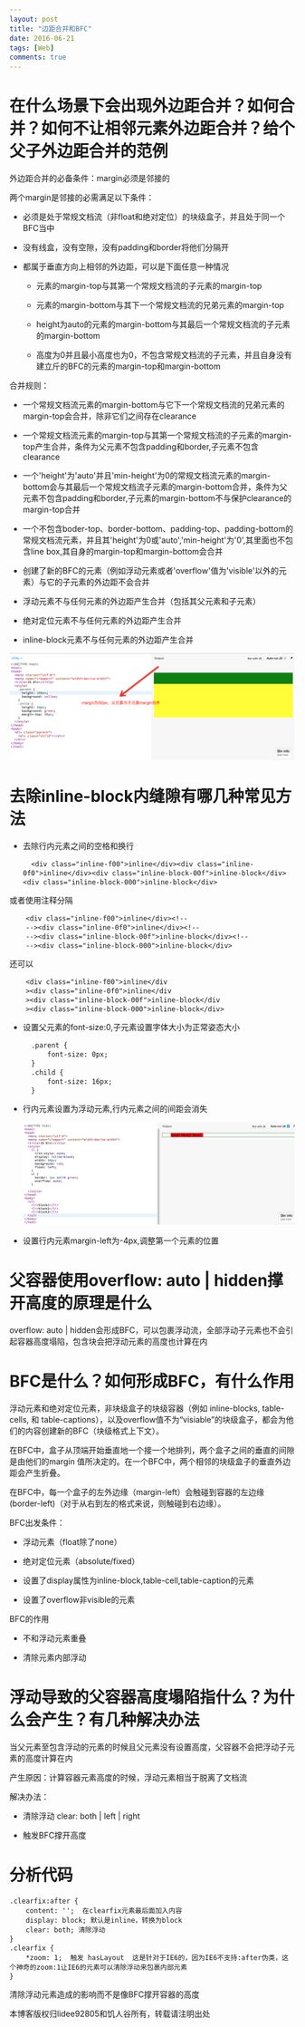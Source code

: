 ```yaml
---
layout: post
title: "边距合并和BFC"
date: 2016-06-21
tags: [Web]
comments: true
---
```


# 在什么场景下会出现外边距合并？如何合并？如何不让相邻元素外边距合并？给个父子外边距合并的范例

外边距合并的必备条件：margin必须是邻接的

两个margin是邻接的必需满足以下条件：

* 必须是处于常规文档流（非float和绝对定位）的块级盒子，并且处于同一个BFC当中

* 没有线盒，没有空隙，没有padding和border将他们分隔开

* 都属于垂直方向上相邻的外边距，可以是下面任意一种情况

	* 元素的margin-top与其第一个常规文档流的子元素的margin-top

	* 元素的margin-bottom与其下一个常规文档流的兄弟元素的margin-top

	* height为auto的元素的margin-bottom与其最后一个常规文档流的子元素的margin-bottom

	* 高度为0并且最小高度也为0，不包含常规文档流的子元素，并且自身没有建立斤的BFC的元素的margin-top和margin-bottom

合并规则：

* 一个常规文档流元素的margin-bottom与它下一个常规文档流的兄弟元素的margin-top会合并，除非它们之间存在clearance

* 一个常规文档流元素的margin-top与其第一个常规文档流的子元素的margin-top产生合并，条件为父元素不包含padding和border,子元素不包含clearance

* 一个'height'为'auto'并且'min-height'为0的常规文档流元素的margin-bottom会与其最后一个常规文档流子元素的margin-bottom合并，条件为父元素不包含padding和border,子元素的margin-bottom不与保护clearance的margin-top合并

* 一个不包含boder-top、border-bottom、padding-top、padding-bottom的常规文档流元素，并且其'height'为0或'auto','min-height'为'0',其里面也不包含line box,其自身的margin-top和margin-bottom会合并

* 创建了新的BFC的元素（例如浮动元素或者'overflow'值为'visible'以外的元素）与它的子元素的外边距不会合并

* 浮动元素不与任何元素的外边距产生合并（包括其父元素和子元素）

* 绝对定位元素不与任何元素的外边距产生合并

* inline-block元素不与任何元素的外边距产生合并

![](/images/margin-merge.png)

# 去除inline-block内缝隙有哪几种常见方法

* 去除行内元素之间的空格和换行

		<div class="inline-f00">inline</div><div class="inline-0f0">inline</div><div class="inline-block-00f">inline-block</div><div class="inline-block-000">inline-block</div>
		
或者使用注释分隔
		
		<div class="inline-f00">inline</div><!--
		--><div class="inline-0f0">inline</div><!--
		--><div class="inline-block-00f">inline-block</div><!--
		--><div class="inline-block-000">inline-block</div>
		
还可以

		<div class="inline-f00">inline</div
		><div class="inline-0f0">inline</div
		><div class="inline-block-00f">inline-block</div
		><div class="inline-block-000">inline-block</div>
		
* 设置父元素的font-size:0,子元素设置字体大小为正常姿态大小

		.parent {
			font-size: 0px;
		}
		.child {
			font-size: 16px;
		}
		
* 行内元素设置为浮动元素,行内元素之间的间距会消失

	![](/images/float-to-clear-clearance.png)
	
* 设置行内元素margin-left为-4px,调整第一个元素的位置

# 父容器使用overflow: auto | hidden撑开高度的原理是什么

overflow: auto | hidden会形成BFC，可以包裹浮动流，全部浮动子元素也不会引起容器高度塌陷，包含块会把浮动元素的高度也计算在内

# BFC是什么？如何形成BFC，有什么作用

浮动元素和绝对定位元素，非块级盒子的块级容器（例如 inline-blocks, table-cells, 和 table-captions），以及overflow值不为“visiable”的块级盒子，都会为他们的内容创建新的BFC（块级格式上下文）。

在BFC中，盒子从顶端开始垂直地一个接一个地排列，两个盒子之间的垂直的间隙是由他们的margin 值所决定的。在一个BFC中，两个相邻的块级盒子的垂直外边距会产生折叠。

在BFC中，每一个盒子的左外边缘（margin-left）会触碰到容器的左边缘(border-left)（对于从右到左的格式来说，则触碰到右边缘）。

BFC出发条件：

* 浮动元素（float除了none）

* 绝对定位元素（absolute/fixed）

* 设置了display属性为inline-block,table-cell,table-caption的元素

* 设置了overflow非visible的元素

BFC的作用

* 不和浮动元素重叠

* 清除元素内部浮动

# 浮动导致的父容器高度塌陷指什么？为什么会产生？有几种解决办法

当父元素至包含浮动的元素的时候且父元素没有设置高度，父容器不会把浮动子元素的高度计算在内

产生原因：计算容器元素高度的时候，浮动元素相当于脱离了文档流

解决办法：

* 清除浮动 clear: both | left | right

* 触发BFC撑开高度

# 分析代码

	.clearfix:after {
		content: '';  在clearfix元素最后面加入内容
		display: block; 默认是inline，转换为block
		clear: both; 清除浮动
	}
	.clearfix {
		*zoom: 1;  触发 hasLayout  这是针对于IE6的，因为IE6不支持:after伪类，这个神奇的zoom:1让IE6的元素可以清除浮动来包裹内部元素
	}

清除浮动元素造成的影响而不是像BFC撑开容器的高度


本博客版权归lidee92805和饥人谷所有，转载请注明出处





